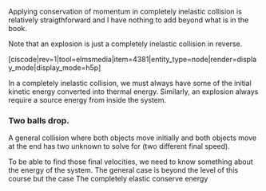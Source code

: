 Applying conservation of momentum in completely inelastic collision is relatively straigthforward and I have nothing to add beyond what is in the book.

Note that an explosion is just a completely inelastic collision in reverse. 

[ciscode|rev=1|tool=elmsmedia|item=4381|entity_type=node|render=display_mode|display_mode=h5p]

<lrndesign-sidenote label="Instructor Note" icon="bookmark" bg-color="#c2e5f2">
In a completely inelastic collision, we must always have some of the initial kinetic energy converted into thermal energy. Similarly, an explosion always require a source energy from inside the system. 
</lrndesign-sidenote>


### Two balls drop. 

A general collision where both objects move initially and both objects move at the end has two unknown to solve for (two different final speed). 

To be able to find those final velocities, we need to know something about the energy of the system. The general case is beyond the level of this course but the case 
The completely elastic conserve energy 